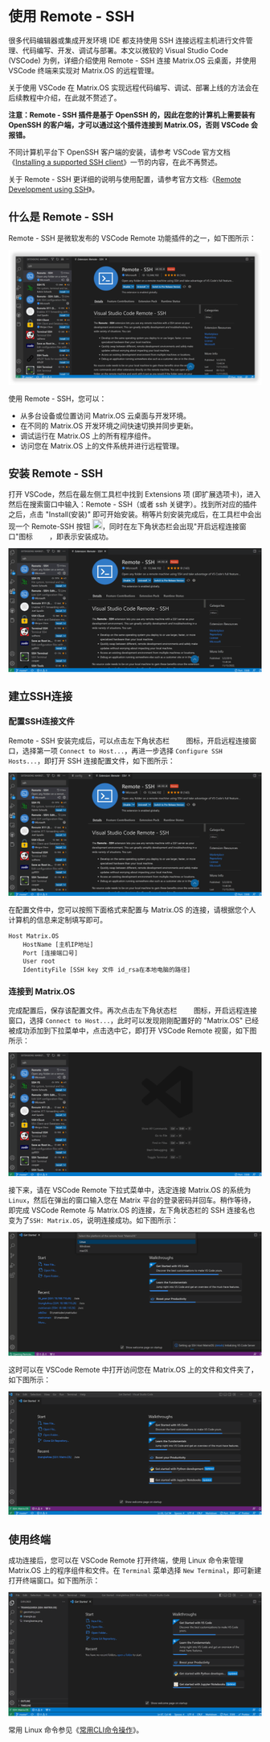 
# 使用 Remote - SSH

很多代码编辑器或集成开发环境 IDE 都支持使用 SSH 连接远程主机进行文件管理、代码编写、开发、调试与部署。本文以微软的 Visual Studio Code (VSCode) 为例，详细介绍使用 Remote - SSH 连接 Matrix.OS 云桌面，并使用 VSCode 终端来实现对 Matrix.OS 的远程管理。

关于使用 VSCode 在 Matrix.OS 实现远程代码编写、调试、部署上线的方法会在后续教程中介绍，在此就不赘述了。

**注意：Remote - SSH 插件是基于 OpenSSH 的，因此在您的计算机上需要装有 OpenSSH 的客户端，才可以通过这个插件连接到 Matrix.OS，否则 VSCode 会报错。**

不同计算机平台下 OpenSSH 客户端的安装，请参考 VSCode 官方文档《[Installing a supported SSH client](https://code.visualstudio.com/docs/remote/troubleshooting#_installing-a-supported-ssh-client)》一节的内容，在此不再赘述。

关于 Remote - SSH 更详细的说明与使用配置，请参考官方文档:《[Remote Development using SSH](https://code.visualstudio.com/docs/remote/ssh)》。

## 什么是 Remote - SSH

Remote - SSH 是微软发布的 VSCode Remote 功能插件的之一，如下图所示：

![Matrix.OS](../../../../../media/os/tools/terminal/remotessh.png "Remote - SSH")

使用 Remote - SSH，您可以：

* 从多台设备或位置访问 Matrix.OS 云桌面与开发环境。
* 在不同的 Matrix.OS 开发环境之间快速切换并同步更新。
* 调试运行在 Matrix.OS 上的所有程序组件。
* 访问您在 Matrix.OS 上的文件系统并进行远程管理。

## 安装 Remote - SSH

打开 VSCode，然后在最左侧工具栏中找到 Extensions 项 (即扩展选项卡)，进入然后在搜索窗口中输入：Remote - SSH（或者 ssh 关键字）。找到所对应的插件之后，点击 "Install(安装)" 即可开始安装。稍等片刻安装完成后，在工具栏中会出现一个 Remote-SSH 按钮 <img src="./././././media/logo/remotesshbutton.png" width="20" height="20">，同时在左下角状态栏会出现"开启远程连接窗口"图标 <img src="./././././media/logo/remotessh.png" width="25" height="15"> ，即表示安装成功。

![Matrix.OS](../../../../../media/os/tools/terminal/installssh.gif "安装Remote - SSH扩展项")

## 建立SSH连接

### 配置SSH连接文件

Remote - SSH 安装完成后，可以点击左下角状态栏 <img src="./././././media/logo/remotessh.png" width="25" height="15"> 图标，开启远程连接窗口，选择第一项 `Connect to Host...`，再进一步选择 `Configure SSH Hosts...`，即打开 SSH 连接配置文件，如下图所示：

![Matrix.OS](../../../../../media/os/tools/terminal/configssh.gif "配置SSH连接")

在配置文件中，您可以按照下面格式来配置与 Matrix.OS 的连接，请根据您个人计算机的信息来定制填写即可。

```
Host Matrix.OS
    HostName [主机IP地址]
    Port [连接端口号]
    User root
    IdentityFile [SSH key 文件 id_rsa在本地电脑的路径]
```

### 连接到 Matrix.OS

完成配置后，保存该配置文件。再次点击左下角状态栏 <img src="./././././media/logo/remotessh.png" width="25" height="15"> 图标，开启远程连接窗口，选择 `Connect to Host...`，此时可以发现刚刚配置好的 "Matrix.OS" 已经被成功添加到下拉菜单中，点击选中它，即打开 VSCode Remote 视窗，如下图所示：

![Matrix.OS](../../../../../media/os/tools/terminal/connectmatrix.gif "开启 VSCode Remote")

接下来，请在 VSCode Remote 下拉式菜单中，选定连接 Matrix.OS 的系统为 `Linux`，然后在弹出的窗口输入您在 Matrix 平台的登录密码并回车。稍作等待，即完成 VSCode Remote 与 Matrix.OS 的连接，左下角状态栏的 SSH 连接名也变为了`SSH: Matrix.OS`，说明连接成功。如下图所示：

![Matrix.OS](../../../../../media/os/tools/terminal/finishconnect.gif "成功连接 Matrix.OS")

这时可以在 VSCode Remote 中打开访问您在 Matrix.OS 上的文件和文件夹了，如下图所示：

![Matrix.OS](../../../../../media/os/tools/terminal/accessfolder.gif "打开访问 Matrix.OS 文件和文件夹")

## 使用终端

成功连接后，您可以在 VSCode Remote 打开终端，使用 Linux 命令来管理 Matrix.OS 上的程序组件和文件。在 `Terminal` 菜单选择 `New Terminal`，即可新建打开终端窗口。如下图所示：

![Matrix.OS](../../../../../media/os/tools/terminal/vscodeterminal.gif "使用 VSCode Remote 终端")

常用 Linux 命令参见《[常用CLI命令操作](zh-cn/userguide/os/tools/terminals/command.md)》。